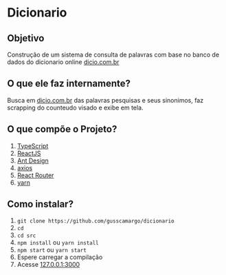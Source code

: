# Dicionario

## Objetivo
Construção de um sistema de consulta de palavras com base no banco de dados do dicionario online [dicio.com.br](dicio.com.br)

## O que ele faz internamente?
Busca em [dicio.com.br](dicio.com.br) das palavras pesquisas e seus sinonimos, faz scrapping do counteudo visado e exibe em tela.

## O que compõe o Projeto?
1. [TypeScript](https://www.typescriptlang.org/)
2. [ReactJS](https://pt-br.reactjs.org/)
3. [Ant Design](https://ant.design/)
4. [axios](https://axios-http.com/ptbr/docs/intro)
5. [React Router](https://reactrouter.com/)
6. [yarn](https://yarnpkg.com/)

## Como instalar?
1. ```git clone https://github.com/gusscamargo/dicionario```
2. ``` cd ```
3. ```cd src```
4. ```npm install``` ou ```yarn install```
5. ```npm start``` ou ```yarn start```
6. Espere carregar a compilação
7. Acesse [127.0.0.1:3000](http://127.0.0.1:3000/)
